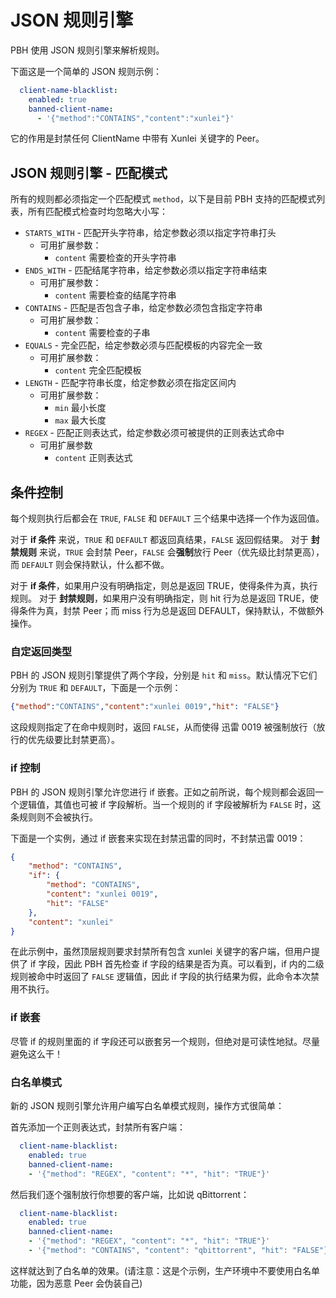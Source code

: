 # JSON 规则引擎

PBH 使用 JSON 规则引擎来解析规则。

下面这是一个简单的 JSON 规则示例：

```yaml
  client-name-blacklist:
    enabled: true
    banned-client-name:
      - '{"method":"CONTAINS","content":"xunlei"}'
```

它的作用是封禁任何 ClientName 中带有 Xunlei 关键字的 Peer。

## JSON 规则引擎 - 匹配模式

所有的规则都必须指定一个匹配模式 `method`，以下是目前 PBH 支持的匹配模式列表，所有匹配模式检查时均忽略大小写：

* `STARTS_WITH` - 匹配开头字符串，给定参数必须以指定字符串打头
  * 可用扩展参数：
    * `content` 需要检查的开头字符串
* `ENDS_WITH` - 匹配结尾字符串，给定参数必须以指定字符串结束
  * 可用扩展参数：
    * `content` 需要检查的结尾字符串
* `CONTAINS` - 匹配是否包含子串，给定参数必须包含指定字符串
  * 可用扩展参数：
    * `content` 需要检查的子串
* `EQUALS` - 完全匹配，给定参数必须与匹配模板的内容完全一致
  * 可用扩展参数：
    * `content` 完全匹配模板
* `LENGTH` - 匹配字符串长度，给定参数必须在指定区间内
  * 可用扩展参数：
    * `min` 最小长度
    * `max` 最大长度
* `REGEX` - 匹配正则表达式，给定参数必须可被提供的正则表达式命中
  * 可用扩展参数
    * `content` 正则表达式

## 条件控制

每个规则执行后都会在 `TRUE`, `FALSE` 和 `DEFAULT` 三个结果中选择一个作为返回值。

对于 **if 条件** 来说，`TRUE` 和 `DEFAULT` 都返回真结果，`FALSE` 返回假结果。
对于 **封禁规则** 来说，`TRUE` 会封禁 Peer，`FALSE` 会**强制**放行 Peer（优先级比封禁更高），而 `DEFAULT` 则会保持默认，什么都不做。

对于 **if 条件**，如果用户没有明确指定，则总是返回 TRUE，使得条件为真，执行规则。
对于 **封禁规则**，如果用户没有明确指定，则 hit 行为总是返回 TRUE，使得条件为真，封禁 Peer；而 miss 行为总是返回 DEFAULT，保持默认，不做额外操作。

### 自定返回类型

PBH 的 JSON 规则引擎提供了两个字段，分别是 `hit` 和 `miss`。默认情况下它们分别为 `TRUE` 和 `DEFAULT`，下面是一个示例：

```json
{"method":"CONTAINS","content":"xunlei 0019","hit": "FALSE"}
```

这段规则指定了在命中规则时，返回 `FALSE`，从而使得 迅雷 0019 被强制放行（放行的优先级要比封禁更高）。

### if 控制

PBH 的 JSON 规则引擎允许您进行 if 嵌套。正如之前所说，每个规则都会返回一个逻辑值，其值也可被 if 字段解析。当一个规则的 if 字段被解析为 `FALSE` 时，这条规则则不会被执行。

下面是一个实例，通过 if 嵌套来实现在封禁迅雷的同时，不封禁迅雷 0019：

```json
{
	"method": "CONTAINS",
	"if": {
		"method": "CONTAINS",
		"content": "xunlei 0019",
		"hit": "FALSE"
	},
	"content": "xunlei"
}
```

在此示例中，虽然顶层规则要求封禁所有包含 xunlei 关键字的客户端，但用户提供了 if 字段，因此 PBH 首先检查 if 字段的结果是否为真。可以看到，if 内的二级规则被命中时返回了 `FALSE` 逻辑值，因此 if 字段的执行结果为假，此命令本次禁用不执行。

### if 嵌套

尽管 if 的规则里面的 if 字段还可以嵌套另一个规则，但绝对是可读性地狱。尽量避免这么干！

### 白名单模式

新的 JSON 规则引擎允许用户编写白名单模式规则，操作方式很简单：

首先添加一个正则表达式，封禁所有客户端：

```yaml
  client-name-blacklist:
    enabled: true
    banned-client-name:
    - '{"method": "REGEX", "content": "*", "hit": "TRUE"}'
```

然后我们逐个强制放行你想要的客户端，比如说 qBittorrent：

```yaml
  client-name-blacklist:
    enabled: true
    banned-client-name:
    - '{"method": "REGEX", "content": "*", "hit": "TRUE"}'
    - '{"method": "CONTAINS", "content": "qbittorrent", "hit": "FALSE"}'
```

这样就达到了白名单的效果。(请注意：这是个示例，生产环境中不要使用白名单功能，因为恶意 Peer 会伪装自己)
